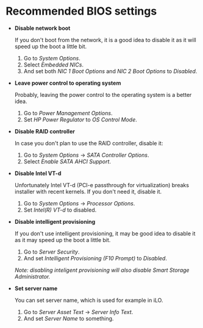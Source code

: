 # Recommended BIOS settings

- **Disable network boot**

  If you don't boot from the network, it is a good idea to disable it as it will speed up the boot a little bit.
  
  1. Go to _System Options_.
  2. Select _Embedded NICs_.
  3. And set both _NIC 1 Boot Options_ and _NIC 2 Boot Options_ to _Disabled_.

- **Leave power control to operating system**

  Probably, leaving the power control to the operating system is a better idea.
  
  1. Go to _Power Management Options_.
  2. Set _HP Power Regulator_ to _OS Control Mode_.

- **Disable RAID controller**

  In case you don't plan to use the RAID controller, disable it:

  1. Go to _System Options_ → _SATA Controller Options_.
  2. Select _Enable SATA AHCI Support_.

- **Disable Intel VT-d**

  Unfortunately Intel VT-d (PCI-e passthrough for virtualization) breaks installer with recent kernels. If you don't need it, disable it.

  1. Go to _System Options_ → _Processor Options_.
  2. Set _Intel(R) VT-d_ to disabled.

- **Disable intelligent provisioning**

  If you don't use intelligent provisioning, it may be good idea to disable it as it may speed up the boot a little bit.
  
  1. Go to _Server Security_.
  2. And set _Intelligent Provisioning (F10 Prompt)_ to _Disabled_.
 
  _Note: disabling inteligent provisioning will also disable Smart Storage Administrator._

- **Set server name**

  You can set server name, which is used for example in iLO.
  
  1. Go to _Server Asset Text_ → _Server Info Text_.
  2. And set _Server Name_ to something.
